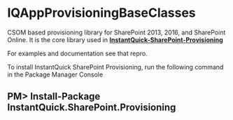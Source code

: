 # IQAppProvisioningBaseClasses

CSOM based provisioning library for SharePoint 2013, 2016, and SharePoint Online. It is the core library used in **[InstantQuick-SharePoint-Provisioning](https://github.com/InstantQuick/InstantQuick-SharePoint-Provisioning)**

For examples and documentation see that repro.

To install InstantQuick SharePoint Provisioning, run the following command in the Package Manager Console

## PM> Install-Package InstantQuick.SharePoint.Provisioning


